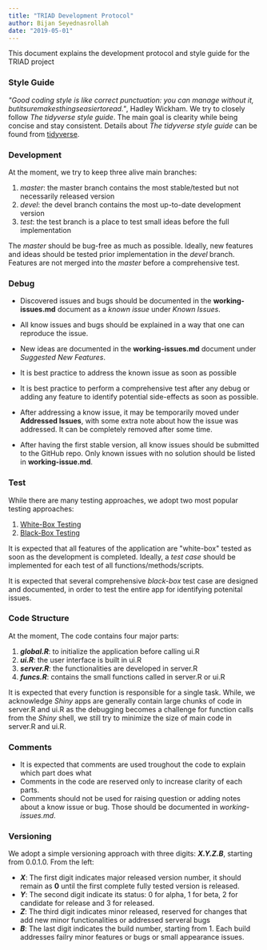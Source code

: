 ```yaml
---
title: "TRIAD Development Protocol"
author: Bijan Seyednasrollah
date: "2019-05-01"
---
```



This document explains the development protocol and style guide for the TRIAD project

### Style Guide
*"Good coding style is like correct punctuation: you can manage without it, butitsuremakesthingseasiertoread."*, Hadley Wickham.  We try to closely follow *The tidyverse style guide*. The main goal is clearity while being concise and stay consistent.
Details about  *The tidyverse style guide* can be found from [tidyverse](https://style.tidyverse.org/).


### Development
At the moment, we try to keep three alive main branches:

1. *master*: the master branch contains the most stable/tested but not necessarily released version
2. *devel*: the devel branch contains the most up-to-date development version
3. *test*: the test branch is a place to test small ideas before the full implementation

The *master* should be bug-free as much as possible. Ideally, new features and ideas should be tested prior implementation in the *devel* branch. Features are not merged into the *master* before a comprehensive test.


### Debug
- Discovered issues and bugs should be documented in the **working-issues.md** document as a *known issue* under *Known Issues*. 

- All know issues and bugs should be explained in a way that one can reproduce the issue.
- New ideas are documented in the **working-issues.md** document under *Suggested New Features*. 
- It is best practice to address the known issue as soon as possible
- It is best practice to perform a comprehensive test after any debug or adding any feature to identify potential side-effects as soon as possible.
- After addressing a know issue, it may be temporarily moved under **Addressed Issues**, with some extra note about how the issue was addressed. It can be completely removed after some time.
- After having the first stable version, all know issues should be submitted to the GitHub repo. Only known issues with no solution should be listed in **working-issue.md**.

### Test
While there are many testing approaches, we adopt two most popular testing approaches:

1. [White-Box Testing](https://en.wikipedia.org/wiki/White-box_testing)
2. [Black-Box Testing](https://en.wikipedia.org/wiki/Black-box_testing)

It is expected that all features of the application are "white-box" tested as soon as the development is completed. Ideally, a *test case* should be implemented for each test of all functions/methods/scripts.

It is expected that several comprehensive *black-box* test case are designed and documented, in order to test the entire app for identifying potenital issues.


### Code Structure
At the moment, The code contains four major parts:

1. **_global.R_**: to initialize the application before calling ui.R
2. **_ui.R_**: the user interface is built in ui.R
3. **_server.R_**: the functionalities are developed in server.R
4. **_funcs.R_**: contains the small functions called in server.R or ui.R

It is expected that every function is responsible for a single task. While, we acknowledge *Shiny* apps are generally contain large chunks of code in server.R and ui.R as the debugging becomes a challenge for function calls from the *Shiny* shell, we still try to minimize the size of main code in server.R and ui.R.


### Comments
- It is expected that comments are used troughout the code to explain which part does what
- Comments in the code are reserved only to increase clarity of each parts.   
- Comments should not be used for raising question or adding notes about a know issue or bug. Those should be documented in *working-issues.md*.

### Versioning
We adopt a simple versioning approach with three digits: **_X.Y.Z.B_**, starting from 0.0.1.0. From the left:

- **_X_**: The first digit indicates major released version number, it should remain as **0** until the first complete fully tested version is released.
- **_Y_**: The second digit indicate its status: 0 for alpha, 1 for beta, 2 for candidate for release and 3 for released. 
- **_Z_**: The third digit indicates minor released, reserved for changes that add new minor functionalities or addressed serveral bugs
- **_B_**: The last digit indicates the build number, starting from 1. Each build addresses failry minor features or bugs or small appearance issues. 


